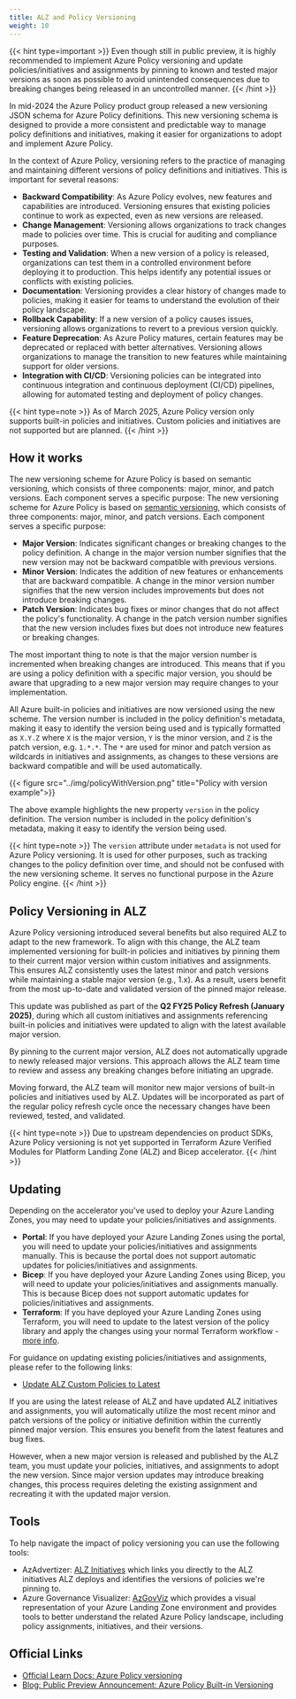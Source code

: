```yaml
---
title: ALZ and Policy Versioning
weight: 10
---
```


{{< hint type=important >}}
Even though still in public preview, it is highly recommended to implement Azure Policy versioning and update policies/initiatives and assignments by pinning to known and tested major versions as soon as possible to avoid unintended consequences due to breaking changes being released in an uncontrolled manner.
{{< /hint >}}

In mid-2024 the Azure Policy product group released a new versioning JSON schema for Azure Policy definitions. This new versioning schema is designed to provide a more consistent and predictable way to manage policy definitions and initiatives, making it easier for organizations to adopt and implement Azure Policy.

In the context of Azure Policy, versioning refers to the practice of managing and maintaining different versions of policy definitions and initiatives. This is important for several reasons:

- **Backward Compatibility**: As Azure Policy evolves, new features and capabilities are introduced. Versioning ensures that existing policies continue to work as expected, even as new versions are released.
- **Change Management**: Versioning allows organizations to track changes made to policies over time. This is crucial for auditing and compliance purposes.
- **Testing and Validation**: When a new version of a policy is released, organizations can test them in a controlled environment before deploying it to production. This helps identify any potential issues or conflicts with existing policies.
- **Documentation**: Versioning provides a clear history of changes made to policies, making it easier for teams to understand the evolution of their policy landscape.
- **Rollback Capability**: If a new version of a policy causes issues, versioning allows organizations to revert to a previous version quickly.
- **Feature Deprecation**: As Azure Policy matures, certain features may be deprecated or replaced with better alternatives. Versioning allows organizations to manage the transition to new features while maintaining support for older versions.
- **Integration with CI/CD**: Versioning policies can be integrated into continuous integration and continuous deployment (CI/CD) pipelines, allowing for automated testing and deployment of policy changes.

{{< hint type=note >}}
As of March 2025, Azure Policy version only supports built-in policies and initiatives. Custom policies and initiatives are not supported but are planned.
{{< /hint >}}

## How it works

The new versioning scheme for Azure Policy is based on semantic versioning, which consists of three components: major, minor, and patch versions. Each component serves a specific purpose:
The new versioning scheme for Azure Policy is based on [semantic versioning](https://semver.org/), which consists of three components: major, minor, and patch versions. Each component serves a specific purpose:

- **Major Version**: Indicates significant changes or breaking changes to the policy definition. A change in the major version number signifies that the new version may not be backward compatible with previous versions.
- **Minor Version**: Indicates the addition of new features or enhancements that are backward compatible. A change in the minor version number signifies that the new version includes improvements but does not introduce breaking changes.
- **Patch Version**: Indicates bug fixes or minor changes that do not affect the policy's functionality. A change in the patch version number signifies that the new version includes fixes but does not introduce new features or breaking changes.

The most important thing to note is that the major version number is incremented when breaking changes are introduced. This means that if you are using a policy definition with a specific major version, you should be aware that upgrading to a new major version may require changes to your implementation.

All Azure built-in policies and initiatives are now versioned using the new scheme. The version number is included in the policy definition's metadata, making it easy to identify the version being used and is typically formatted as `X.Y.Z` where `X` is the major version, `Y` is the minor version, and `Z` is the patch version, e.g. `1.*.*`. The `*` are used for minor and patch version as wildcards in initiatives and assignments, as changes to these versions are backward compatible and will be used automatically.

{{< figure src="../img/policyWithVersion.png" title="Policy with version example">}}

The above example highlights the new property `version` in the policy definition. The version number is included in the policy definition's metadata, making it easy to identify the version being used.

{{< hint type=note >}}
The `version` attribute under `metadata` is not used for Azure Policy versioning. It is used for other purposes, such as tracking changes to the policy definition over time, and should not be confused with the new versioning scheme. It serves no functional purpose in the Azure Policy engine.
{{< /hint >}}

## Policy Versioning in ALZ

Azure Policy versioning introduced several benefits but also required ALZ to adapt to the new framework. To align with this change, the ALZ team implemented versioning for built-in policies and initiatives by pinning them to their current major version within custom initiatives and assignments. This ensures ALZ consistently uses the latest minor and patch versions while maintaining a stable major version (e.g., 1.x). As a result, users benefit from the most up-to-date and validated version of the pinned major release.

This update was published as part of the **Q2 FY25 Policy Refresh (January 2025)**, during which all custom initiatives and assignments referencing built-in policies and initiatives were updated to align with the latest available major version.

By pinning to the current major version, ALZ does not automatically upgrade to newly released major versions. This approach allows the ALZ team time to review and assess any breaking changes before initiating an upgrade.

Moving forward, the ALZ team will monitor new major versions of built-in policies and initiatives used by ALZ. Updates will be incorporated as part of the regular policy refresh cycle once the necessary changes have been reviewed, tested, and validated.

{{< hint type=note >}}
Due to upstream dependencies on product SDKs, Azure Policy versioning is not yet supported in Terraform Azure Verified Modules for Platform Landing Zone (ALZ) and Bicep accelerator.
{{< /hint >}}

## Updating

Depending on the accelerator you've used to deploy your Azure Landing Zones, you may need to update your policies/initiatives and assignments.

- **Portal**: If you have deployed your Azure Landing Zones using the portal, you will need to update your policies/initiatives and assignments manually. This is because the portal does not support automatic updates for policies/initiatives and assignments.
- **Bicep**: If you have deployed your Azure Landing Zones using Bicep, you will need to update your policies/initiatives and assignments manually. This is because Bicep does not support automatic updates for policies/initiatives and assignments.
- **Terraform**: If you have deployed your Azure Landing Zones using Terraform, you will need to update to the latest version of the policy library and apply the changes using your normal Terraform workflow - [more info](https://azure.github.io/Azure-Landing-Zones/terraform/howtos/update/).

For guidance on updating existing policies/initiatives and assignments, please refer to the following links:

- [Update ALZ Custom Policies to Latest](https://github.com/Azure/Enterprise-Scale/wiki/Update-ALZ-Custom-Policies-to-Latest)

If you are using the latest release of ALZ and have updated ALZ initiatives and assignments, you will automatically utilize the most recent minor and patch versions of the policy or initiative definition within the currently pinned major version. This ensures you benefit from the latest features and bug fixes.

However, when a new major version is released and published by the ALZ team, you must update your policies, initiatives, and assignments to adopt the new version. Since major version updates may introduce breaking changes, this process requires deleting the existing assignment and recreating it with the updated major version.

## Tools

To help navigate the impact of policy versioning you can use the following tools:

- AzAdvertizer: [ALZ Initiatives](https://www.azadvertizer.net/azpolicyinitiativesadvertizer_all.html#%7B%22col_12%22%3A%7B%22flt%22%3A%22ALZ%22%7D%7D) which links you directly to the ALZ initiatives ALZ deploys and identifies the versions of policies we're pinning to.
- Azure Governance Visualizer: [AzGovViz](https://github.com/Azure/Azure-Governance-Visualizer-Accelerator) which provides a visual representation of your Azure Landing Zone environment and provides tools to better understand the related Azure Policy landscape, including policy assignments, initiatives, and their versions.

## Official Links

- [Official Learn Docs: Azure Policy versioning](https://learn.microsoft.com/en-us/azure/governance/policy/concepts/definition-structure-basics#version-preview)
- [Blog: Public Preview Announcement: Azure Policy Built-in Versioning](https://techcommunity.microsoft.com/blog/azuregovernanceandmanagementblog/public-preview-announcement-azure-policy-built-in-versioning/4186105)